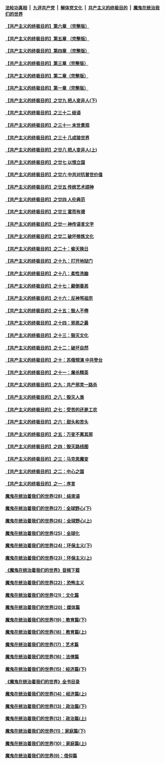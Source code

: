 

####  [法轮功真相](../../../../basic/blob/master/README.md?t=06041801) &nbsp;|&nbsp; [九评共产党](../../../../9ping.md/blob/master/README.md?t=06041801) &nbsp;|&nbsp; [解体党文化](../../../../jtdwh.md/blob/master/README.md?t=06041801)  &nbsp;|&nbsp; [共产主义的终极目的](../../../../gczydzjmd.md/blob/master/README.md?t=06041801) &nbsp;|&nbsp; [魔鬼在统治我们的世界](../../../../mgztzwmdsj.md/blob/master/README.md?t=06041801) 

#### [【共产主义的终极目的】第六章 （完整版）](../pages/nsc422/n11428913.md?t=06041801) 

#### [【共产主义的终极目的】第五章 （完整版）](../pages/nsc422/n11428912.md?t=06041801) 

#### [【共产主义的终极目的】第四章 （完整版）](../pages/nsc422/n11428907.md?t=06041801) 

#### [【共产主义的终极目的】第三章（完整版）](../pages/nsc422/n11428848.md?t=06041801) 

#### [【共产主义的终极目的】第二章（完整版）](../pages/nsc422/n11428831.md?t=06041801) 

#### [【共产主义的终极目的】第一章（完整版）](../pages/nsc422/n11417651.md?t=06041801) 

#### [【共产主义的终极目的】之廿九 把人变非人(下)](../pages/nsc422/n11344140.md?t=06041801) 

#### [【共产主义的终极目的】之三十二 结语](../pages/nsc422/n11360535.md?t=06041801) 

#### [【共产主义的终极目的】之三十一 末世景观](../pages/nsc422/n11351129.md?t=06041801) 

#### [【共产主义的终极目的】之三十 几成狼世界](../pages/nsc422/n11348280.md?t=06041801) 

#### [【共产主义的终极目的】之廿八 把人变非人(上)](../pages/nsc422/n11340492.md?t=06041801) 

#### [【共产主义的终极目的】之廿七 以恨立国](../pages/nsc422/n11336944.md?t=06041801) 

#### [【共产主义的终极目的】之廿六 中共对抗普世价值](../pages/nsc422/n11324785.md?t=06041801) 

#### [【共产主义的终极目的】之廿五 传统艺术颂神](../pages/nsc422/n11296396.md?t=06041801) 

#### [【共产主义的终极目的】之廿四 人伦典范](../pages/nsc422/n11296397.md?t=06041801) 

#### [【共产主义的终极目的】之廿三 富而有德](../pages/nsc422/n11283598.md?t=06041801) 

#### [【共产主义的终极目的】之廿一 神传语言文字](../pages/nsc422/n11263265.md?t=06041801) 

#### [【共产主义的终极目的】之廿二 破坏修炼文化](../pages/nsc422/n11245728.md?t=06041801) 

#### [【共产主义的终极目的】之二十：偷天换日](../pages/nsc422/n11238846.md?t=06041801) 

#### [【共产主义的终极目的】之十九：打开地狱门](../pages/nsc422/n11206376.md?t=06041801) 

#### [【共产主义的终极目的】之十八：柔性洗脑](../pages/nsc422/n11199994.md?t=06041801) 

#### [【共产主义的终极目的】之十七：颠倒善恶](../pages/nsc422/n11179782.md?t=06041801) 

#### [【共产主义的终极目的】之十六：反神骂祖宗](../pages/nsc422/n11166798.md?t=06041801) 

#### [【共产主义的终极目的】之十五：毁人不倦](../pages/nsc422/n11166792.md?t=06041801) 

#### [【共产主义的终极目的】之十四：邪恶之最](../pages/nsc422/n11150249.md?t=06041801) 

#### [【共产主义的终极目的】之十三：毁灭文化](../pages/nsc422/n11135227.md?t=06041801) 

#### [【共产主义的终极目的】之十二：破坏自然](../pages/nsc422/n11135214.md?t=06041801) 

#### [【共产主义的终极目的】之十：苏俄预演 中共登台](../pages/nsc422/n11118424.md?t=06041801) 

#### [【共产主义的终极目的】之十一：屠杀精英](../pages/nsc422/n11118442.md?t=06041801) 

#### [【共产主义的终极目的】之九：共产邪灵一路杀](../pages/nsc422/n11114139.md?t=06041801) 

#### [【共产主义的终极目的】之八：毁灭人类](../pages/nsc422/n11108503.md?t=06041801) 

#### [【共产主义的终极目的】之七：受苦的还是工农](../pages/nsc422/n11101809.md?t=06041801) 

#### [【共产主义的终极目的】之六：甜头和苦头](../pages/nsc422/n11096971.md?t=06041801) 

#### [【共产主义的终极目的】之五：万变不离其邪](../pages/nsc422/n11091285.md?t=06041801) 

#### [【共产主义的终极目的】之四：毁灭路线图](../pages/nsc422/n11086284.md?t=06041801) 

#### [【共产主义的终极目的】之三：马克思魔变](../pages/nsc422/n11061941.md?t=06041801) 

#### [【共产主义的终极目的】之二：中心之国](../pages/nsc422/n11047728.md?t=06041801) 

#### [【共产主义的终极目的】之一：序言](../pages/nsc422/n11086077.md?t=06041801) 

#### [魔鬼在统治着我们的世界(28)：结束语](../pages/nsc422/n10936246.md?t=06041801) 

#### [魔鬼在统治着我们的世界(27)：全球野心(下)](../pages/nsc422/n10928319.md?t=06041801) 

#### [魔鬼在统治着我们的世界(26)：全球野心(上)](../pages/nsc422/n10900318.md?t=06041801) 

#### [魔鬼在统治着我们的世界(25)：全球化](../pages/nsc422/n10788205.md?t=06041801) 

#### [魔鬼在统治着我们的世界(24)：环保主义(下)](../pages/nsc422/n10695307.md?t=06041801) 

#### [魔鬼在统治着我们的世界(23)：环保主义(上)](../pages/nsc422/n10688613.md?t=06041801) 

#### [《魔鬼在统治着我们的世界》音频下载](../pages/nsc422/n10635553.md?t=06041801) 

#### [魔鬼在统治着我们的世界(22)：恐怖主义](../pages/nsc422/n10614727.md?t=06041801) 

#### [魔鬼在统治着我们的世界(21)：文化篇](../pages/nsc422/n10597706.md?t=06041801) 

#### [魔鬼在统治着我们的世界(20)：媒体篇](../pages/nsc422/n10586579.md?t=06041801) 

#### [魔鬼在统治着我们的世界(19)：教育篇(下)](../pages/nsc422/n10564808.md?t=06041801) 

#### [魔鬼在统治着我们的世界(18)：教育篇(上)](../pages/nsc422/n10526970.md?t=06041801) 

#### [魔鬼在统治着我们的世界(17)：艺术篇](../pages/nsc422/n10499093.md?t=06041801) 

#### [魔鬼在统治着我们的世界(16)：法律篇](../pages/nsc422/n10485969.md?t=06041801) 

#### [魔鬼在统治着我们的世界(15)：经济篇(下)](../pages/nsc422/n10469975.md?t=06041801) 

#### [《魔鬼在统治着我们的世界》全书目录](../pages/nsc422/n10464261.md?t=06041801) 

#### [魔鬼在统治着我们的世界(14)：经济篇(上)](../pages/nsc422/n10457370.md?t=06041801) 

#### [魔鬼在统治着我们的世界(13)：政治篇(下)](../pages/nsc422/n10448270.md?t=06041801) 

#### [魔鬼在统治着我们的世界(12)：政治篇(上)](../pages/nsc422/n10444576.md?t=06041801) 

#### [魔鬼在统治着我们的世界(11)：家庭篇(下)](../pages/nsc422/n10440961.md?t=06041801) 

#### [魔鬼在统治着我们的世界(10)：家庭篇(上)](../pages/nsc422/n10435448.md?t=06041801) 

#### [魔鬼在统治着我们的世界(9)：信仰篇](../pages/nsc422/n10432159.md?t=06041801) 

